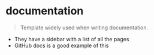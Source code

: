 # documentation

> Template widely used when writing documentation.

- They have a sidebar with a list of all the pages
- GitHub docs is a good example of this
